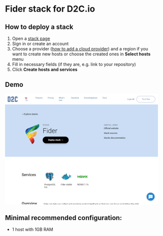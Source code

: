 # Fider stack for D2C.io

## How to deploy a stack

1. Open a [stack page](https://panel.d2c.io/?import=https://github.com/d2cio/fider-stack/archive/master.zip)
2. Sign in or create an account
3. Choose a provider ([how to add a cloud provider](https://docs.d2c.io/getting-started/cloud-providers/)) and a region if you want to create new hosts or choose the created ones in **Select hosts** menu
3. Fill in necessary fields (if they are, e.g. link to your repository)
4. Click **Create hosts and services**

## Demo

![How to deploy a stack](https://raw.githubusercontent.com/mastappl/images/master/fider.gif)

## Minimal recommended configuration:

- 1 host with 1GB RAM
